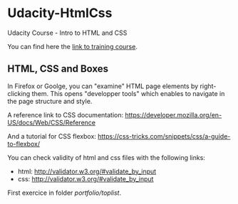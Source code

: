 # Udacity-HtmlCss

Udacity Course - Intro to HTML and CSS

You can find here the [link to training course](https://www.udacity.com/course/intro-to-html-and-css--ud304).

## HTML, CSS and Boxes

In Firefox or Goolge, you can "examine" HTML page elements by right-clicking them.
This opens "developper tools" which enables to navigate in the page structure and style.

A reference link to CSS documentation: https://developer.mozilla.org/en-US/docs/Web/CSS/Reference

And a tutorial for CSS flexbox: https://css-tricks.com/snippets/css/a-guide-to-flexbox/

You can check validity of html and css files with the following links:

- html: http://validator.w3.org/#validate_by_input
- css: http://validator.w3.org/#validate_by_input

First exercice in folder *portfolio/toplist*.



